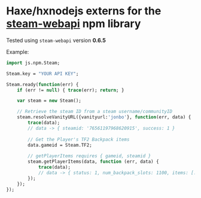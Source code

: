 # Haxe/hxnodejs externs for the [steam-webapi](https://www.npmjs.com/package/steam-webapi) npm library

Tested using `steam-webapi` version **0.6.5**

Example:
```haxe
import js.npm.Steam;

Steam.key = "YOUR API KEY";

Steam.ready(function(err) {
    if (err != null) { trace(err); return; }

    var steam = new Steam();

    // Retrieve the steam ID from a steam username/communityID 
    steam.resolveVanityURL({vanityurl:'jonbo'}, function(err, data) {
        trace(data);
        // data -> { steamid: '76561197968620915', success: 1 } 
 
        // Get the Player's TF2 Backpack items 
        data.gameid = Steam.TF2;
 
        // getPlayerItems requires { gameid, steamid } 
        steam.getPlayerItems(data, function (err, data) {
            trace(data);
            // data -> { status: 1, num_backpack_slots: 1100, items: [...], ...} 
        });
    });
});
```
